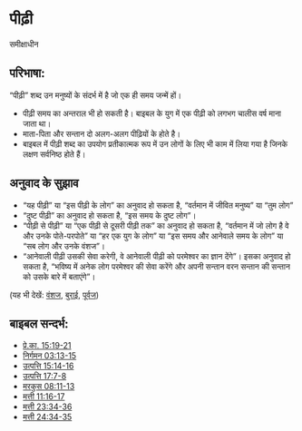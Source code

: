 # पीढ़ी #
 
समीक्षाधीन

## परिभाषा: ##

“पीढ़ी” शब्द उन मनुष्यों के संदर्भ में है जो एक ही समय जन्में हों।

* पीढ़ी समय का अन्तराल भी हो सकती है। बाइबल के युग में एक पीढ़ी को लगभग चालीस वर्ष माना जाता था।
* माता-पिता और सन्तान दो अलग-अलग पीढ़ियों के होते है।
* बाइबल में पीढ़ी शब्द का उपयोग प्रतीकात्मक रूप में उन लोगों के लिए भी काम में लिया गया है जिनके लक्षण सर्वनिष्ठ होते हैं। 

## अनुवाद के सुझाव ##

* “यह पीढ़ी” या “इस पीढ़ी के लोग” का अनुवाद हो सकता है, “वर्तमान में जीवित मनुष्य” या “तुम लोग”
* “दुष्ट पीढ़ी” का अनुवाद हो सकता है, “इस समय के दुष्ट लोग”।
* “पीढ़ी से पीढ़ी” या “एक पीढ़ी से दूसरी पीढ़ी तक” का अनुवाद हो सकता है, “वर्तमान में जो लोग है वे और उनके पोते-परपोते” या “हर एक युग के लोग” या “इस समय और आनेवाले समय के लोग” या “सब लोग और उनके वंशज”।
* “आनेवाली पीढ़ी उसकी सेवा करेगी, वे आनेवाली पीढ़ी को परमेश्वर का ज्ञान देंगे”। इसका अनुवाद हो सकता है, “भविष्य में अनेक लोग परमेश्वर की सेवा करेंगे और अपनी सन्तान वरन सन्तान की सन्तान को उसके बारे में बताएंगे”।

(यह भी देखें: [वंशज](../other/descendant.md), [बुराई](../kt/evil.md), [पूर्वज](../other/father.md))

## बाइबल सन्दर्भ: ##

* [प्रे.का. 15:19-21](rc://hi/tn/help/act/15/19)
* [निर्गमन 03:13-15](rc://hi/tn/help/exo/03/13)
* [उत्पत्ति 15:14-16](rc://hi/tn/help/gen/15/14)
* [उत्पत्ति 17:7-8](rc://hi/tn/help/gen/17/07)
* [मरकुस 08:11-13](rc://hi/tn/help/mrk/08/11)
* [मत्ती 11:16-17](rc://hi/tn/help/mat/11/16)
* [मत्ती 23:34-36](rc://hi/tn/help/mat/23/34)
* [मत्ती 24:34-35](rc://hi/tn/help/mat/24/34)


